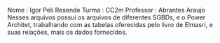 Nome : Igor Peli Resende Turma : CC2m Professor : Abrantes Araujo
Nesses arquivos possui os arquivos de diferentes SGBDs, e o Power Architet, trabalhando com as tabelas oferecidas pelo livro de Elmasri, e suas relações, mais os dados fornecidos.
